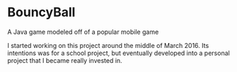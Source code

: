 # BouncyBall
A Java game modeled off of a popular mobile game

I started working on this project around the middle of March 2016. Its intentions was for a school project, but eventually
developed into a personal project that I became really invested in.
